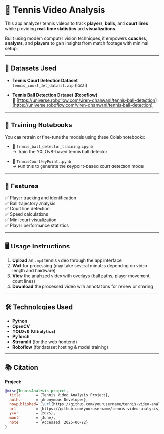 # 🎾 Tennis Video Analysis

This app analyzes tennis videos to track **players**, **balls**, and **court lines** while providing **real-time statistics** and **visualizations**.

Built using modern computer vision techniques, it empowers **coaches**, **analysts**, and **players** to gain insights from match footage with minimal setup.

---

## 📁 Datasets Used

- **Tennis Court Detection Dataset**  
  `tennis_court_det_dataset.zip` (local)

- **Tennis Ball Detection Dataset (Roboflow)**  
  🔗 [https://universe.roboflow.com/viren-dhanwani/tennis-ball-detection](https://universe.roboflow.com/viren-dhanwani/tennis-ball-detection)

---

## 🧠 Training Notebooks

You can retrain or fine-tune the models using these Colab notebooks:

- 📝 `tennis_ball_detector_training.ipynb`  
  → Train the YOLOv8-based tennis ball detector

- 📝 `TennisCourtKeyPoint.ipynb`  
  → Run this to generate the keypoint-based court detection model

---

## 🚀 Features

✅ Player tracking and identification  
✅ Ball trajectory analysis  
✅ Court line detection  
✅ Speed calculations  
✅ Mini court visualization  
✅ Player performance statistics

---

## 🖥️ Usage Instructions

1. **Upload** an `.mp4` tennis video through the app interface  
2. **Wait** for processing (may take several minutes depending on video length and hardware)  
3. **View** the analyzed video with overlays (ball paths, player movement, court lines)  
4. **Download** the processed video with annotations for review or sharing  

---

## 🛠 Technologies Used

- **Python**
- **OpenCV**
- **YOLOv8 (Ultralytics)**
- **PyTorch**
- **Streamlit** (for the web frontend)
- **Roboflow** (for dataset hosting & model training)

---

## 📚 Citation

**Project:**

```bibtex
@misc{TennisAnalysis_project,
  title       = {Tennis Video Analysis Project},
  author      = {Anonymous Developer},
  howpublished= {\url{https://github.com/yourusername/tennis-video-analysis}},
  url         = {https://github.com/yourusername/tennis-video-analysis},
  year        = {2025},
  month       = {June},
  note        = {Accessed: 2025-06-22}
}

